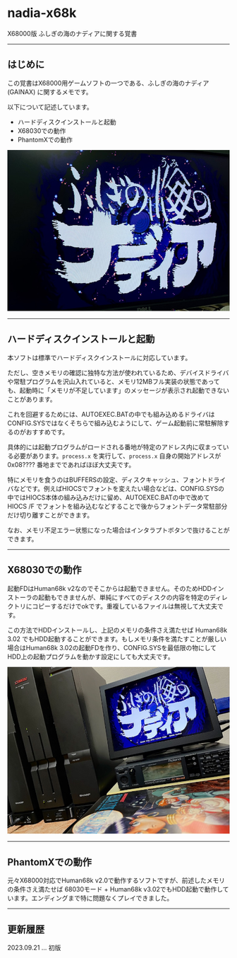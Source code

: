 # nadia-x68k
X68000版 ふしぎの海のナディアに関する覚書

---

## はじめに

この覚書はX68000用ゲームソフトの一つである、ふしぎの海のナディア (GAINAX) に関するメモです。

以下について記述しています。

* ハードディスクインストールと起動
* X68030での動作
* PhantomXでの動作

<img src='images/nadia2.jpeg'/>

---

## ハードディスクインストールと起動

本ソフトは標準でハードディスクインストールに対応しています。

ただし、空きメモリの確認に独特な方法が使われているため、デバイスドライバや常駐プログラムを沢山入れていると、メモリ12MBフル実装の状態であっても、起動時に「メモリが不足しています」のメッセージが表示され起動できないことがあります。

これを回避するためには、AUTOEXEC.BATの中でも組み込めるドライバはCONFIG.SYSではなくそちらで組み込むようにして、ゲーム起動前に常駐解除するのがおすすめです。

具体的には起動プログラムがロードされる番地が特定のアドレス内に収まっている必要があります。`process.x` を実行して、`process.x` 自身の開始アドレスが 0x08???? 番地までであればほぼ大丈夫です。

特にメモリを食うのはBUFFERSの設定、ディスクキャッシュ、フォントドライバなどです。例えばHIOCSでフォントを変えたい場合などは、CONFIG.SYSの中ではHIOCS本体の組み込みだけに留め、AUTOEXEC.BATの中で改めて HIOCS /F でフォントを組み込むなどすることで後からフォントデータ常駐部分だけ切り離すことができます。

なお、メモリ不足エラー状態になった場合はインタラプトボタンで抜けることができます。

---

## X68030での動作

起動FDはHuman68k v2なのでそこからは起動できません。そのためHDDインストーラの起動もできませんが、単純にすべてのディスクの内容を特定のディレクトリにコピーするだけでokです。重複しているファイルは無視して大丈夫です。

この方法でHDDインストールし、上記のメモリの条件さえ満たせば Human68k 3.02 でもHDD起動することができます。もしメモリ条件を満たすことが厳しい場合はHuman68k 3.02の起動FDを作り、CONFIG.SYSを最低限の物にしてHDD上の起動プログラムを動かす設定にしても大丈夫です。

<img src='images/nadia1.jpeg'/>

---

## PhantomXでの動作

元々X68000対応でHuman68k v2.0で動作するソフトですが、前述したメモリの条件さえ満たせば 68030モード + Human68k v3.02でもHDD起動で動作しています。エンディングまで特に問題なくプレイできました。

---

## 更新履歴

2023.09.21 ... 初版
